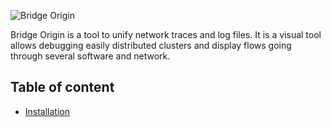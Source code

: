 ![Bridge Origin](doc/logo/name.jpg)

Bridge Origin is a tool to unify network traces and log files. 
It is a visual tool allows debugging easily distributed clusters and display flows going through several software and network.

## Table of content
 * [Installation](doc/install.md)
